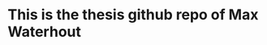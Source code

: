 # This is the thesis github repo of Max Waterhout
<!--

# Creating synthetic data for 6D pose estimation
## Prerequisites
Before running the code, make sure you have the following prerequisites installed:

1. Install BlenderProc using the command: `pip install blenderproc` or clone it directly from the GitHub repository: `https://github.com/DLR-RM/BlenderProc`.
2. Download the BOP toolkit by cloning the repository: `git clone https://github.com/thodan/bop_toolkit.git`. Place the toolkit in your working folder.
3. Download Blender from the official website: `https://www.blender.org/download/`.
4. Download textures by running the following command in the command line: `blenderproc download cc_textures`. Place the textures in de `datasets` folder.

Ensure that you have completed these prerequisites before proceeding with the code.

## Creation of 3D CAD models
To generate synthetic data, we need CAD models to be inserted into the scene. If you don't have the CAD model, you can follow these steps:

1. Use the ARTEC EVA-S 3D Scanner to create a model.
2. Load the model in Blender. Ensure that the model is in meters since the script expects it to be in that unit.
3. Align the object frame with the world frame. In our dataset, the Z-axis represents the sky. You can achieve this by entering edit mode and using the mesh transformation tools to align the axis. 
4. *(Optional)* Add a modifier in the Modifier properties. Choose the *decimate* option to reduce the point cloud's size and potentially improve computational costs. You can adjust the decimation ratio to your preference but we use 0.5 for a balance between point cloud detail and computational costs.
5. Convert the model into a point cloud by exporting it as Stanford (.ply) format. Make sure to select the ASCII format. Save the object in the folder `datasets/models/chess/models` with the name `obj_00000*.ply`.
6. Run the command `python bop_toolkit/scripts/calc_model_info.py` to generate the `models_info.json` file.
7. If your 3D scanner does not capture colors, such as the ARTEC EVA-S, you will need to manually select a texture for the object. In Blender, navigate to the shading tab and ensure that the model is in object-mode with viewport shading enabled. From the available textures in the datasets/cc_textures folder, choose a folder and select the *_Color.jpg file in Blender. Connect the color output to the base_color input of the Principled BSDF shader. You can now preview your object with the applied texture. In our case, we used multiple wood textures, which were placed in the datasets/models/chess/textures folder.

This process will help you create the necessary CAD models for your synthetic data.

## Creation of images
To generate images, you can execute the following command in your terminal:

 `blenderproc run main_chess_upright.py datasets/models datasets/cc_textures output --num_scenes=2`

Let's break down the arguments:

- `datasets/models`: Path to the parent directory containing the BOP datasets.
- `datasets/cc_textures`: Path to the directory containing the textures.
- `output`: Folder where the generated images will be saved.
- `--num_scenes=2`: Specifies the number of scenes to render, each with a different textured wall.

Executing this command initiates the image generation process. It will render the specified number of scenes, applying the desired textures, and save the resulting images in the output folder.



## 2: Change train_pbr to train and change lm to chess

## 2: Create masks and calculate model info with BOP toolkit (can change parameters of the config files) : python scripts/calc_gt_masks.py & python scripts/calc_gt_info.py 

python bop_toolkit/scripts/calc_gt_masks.py 
python bop_toolkit/scripts/calc_gt_info.py 

## : for different objects create symalinks ln -s /home/max/Documents/blenderproc/output/bop_data/lm/train_pbr/000000/rgb /home/max/Documents/blenderproc/output/bop_data/lm/train_pbr/000002



3: Create models info from the .ply models with: python bop_toolkit/scripts/calc_model_info.py output/bop_data . change datasets_params.py in scripts/bop_toolkit_lib and add models 
-->
